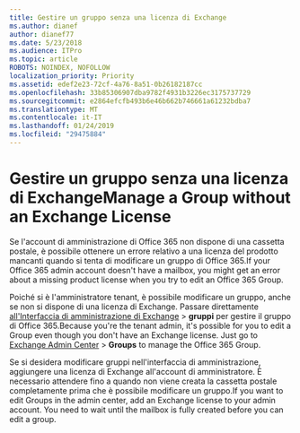 ```yaml
---
title: Gestire un gruppo senza una licenza di Exchange
ms.author: dianef
author: dianef77
ms.date: 5/23/2018
ms.audience: ITPro
ms.topic: article
ROBOTS: NOINDEX, NOFOLLOW
localization_priority: Priority
ms.assetid: edef2e23-72cf-4a76-8a51-0b26182187cc
ms.openlocfilehash: 33b85306907dba9782f4931b3226ec3175737729
ms.sourcegitcommit: e2864efcfb493b6e46b662b746661a61232bdba7
ms.translationtype: MT
ms.contentlocale: it-IT
ms.lasthandoff: 01/24/2019
ms.locfileid: "29475884"
---
```

# <a name="manage-a-group-without-an-exchange-license"></a><span data-ttu-id="07d4c-102">Gestire un gruppo senza una licenza di Exchange</span><span class="sxs-lookup"><span data-stu-id="07d4c-102">Manage a Group without an Exchange License</span></span>

<span data-ttu-id="07d4c-103">Se l'account di amministrazione di Office 365 non dispone di una cassetta postale, è possibile ottenere un errore relativo a una licenza del prodotto mancanti quando si tenta di modificare un gruppo di Office 365.</span><span class="sxs-lookup"><span data-stu-id="07d4c-103">If your Office 365 admin account doesn't have a mailbox, you might get an error about a missing product license when you try to edit an Office 365 Group.</span></span>
  
<span data-ttu-id="07d4c-p101">Poiché si è l'amministratore tenant, è possibile modificare un gruppo, anche se non si dispone di una licenza di Exchange. Passare direttamente [all'Interfaccia di amministrazione di Exchange](https://support.office.com/article/https://outlook.office365.com/ecp.aspx) \> **gruppi** per gestire il gruppo di Office 365.</span><span class="sxs-lookup"><span data-stu-id="07d4c-p101">Because you're the tenant admin, it's possible for you to edit a Group even though you don't have an Exchange license. Just go to [Exchange Admin Center](https://support.office.com/article/https://outlook.office365.com/ecp.aspx) \> **Groups** to manage the Office 365 Group.</span></span> 
  
<span data-ttu-id="07d4c-p102">Se si desidera modificare gruppi nell'interfaccia di amministrazione, aggiungere una licenza di Exchange all'account di amministratore. È necessario attendere fino a quando non viene creata la cassetta postale completamente prima che è possibile modificare un gruppo.</span><span class="sxs-lookup"><span data-stu-id="07d4c-p102">If you want to edit Groups in the admin center, add an Exchange license to your admin account. You need to wait until the mailbox is fully created before you can edit a group.</span></span>
  

